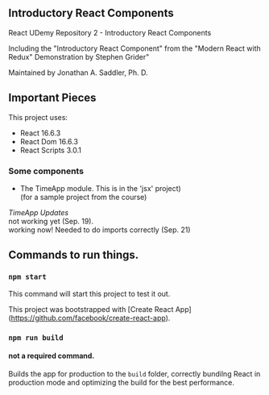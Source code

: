 ## Introductory React Components
React UDemy Repository 2 - Introductory React Components

Including the "Introductory React Component" from the "Modern React with Redux"  Demonstration by Stephen Grider"

Maintained by Jonathan A. Saddler, Ph. D. 

## Important Pieces

This project uses:
- React 16.6.3 
- React Dom 16.6.3
- React Scripts 3.0.1

### Some components
- The TimeApp module.
 This is in the 'jsx' project)
<br>(for a sample project from the course)

*TimeApp Updates*
<br>not working yet (Sep. 19).
<br>working now! Needed to do imports correctly (Sep. 21)

## Commands to run things. 

### `npm start`

This command will start this project to test it out. 

This project was bootstrapped with [Create React App] 
(https://github.com/facebook/create-react-app). 

### `npm run build`

#### not a required command. 

Builds the app for production to the `build` folder, correctly bundilng React in production mode and optimizing the build for the best performance.

